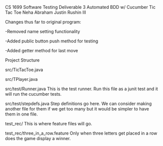 CS 1699 Software Testing Deliverable 3
Automated BDD w/ Cucumber
Tic Tac Toe
Neha Abraham
Justin Rushin III

Changes thus far to original program:


-Removed name setting functionality

-Added public button push method for testing

-Added getter method for last move

Project Structure


src/TicTacToe.java

src/TPlayer.java

src/test/Runner.java    This is the test runner. Run this file as a junit test and it will run the cucumber tests.

src/test/stepdefs.java  Step definitions go here. We can consider making another file for them if we get too many but it would be simpler to have them in one file.

test_rec/       This is where feature files will go.

test_rec/three_in_a_row.feature     Only when three letters get placed in a row does the game display a winner.